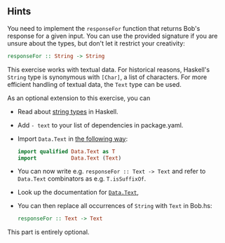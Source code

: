 ## Hints

You need to implement the `responseFor` function that returns Bob's response
for a given input. You can use the provided signature if you are unsure
about the types, but don't let it restrict your creativity:

```haskell
responseFor :: String -> String
```

This exercise works with textual data. For historical reasons, Haskell's
`String` type is synonymous with `[Char]`, a list of characters. For more
efficient handling of textual data, the `Text` type can be used.

As an optional extension to this exercise, you can

- Read about [string types](https://haskell-lang.org/tutorial/string-types) in Haskell.
- Add `- text` to your list of dependencies in package.yaml.
- Import `Data.Text` in [the following way](https://hackernoon.com/4-steps-to-a-better-imports-list-in-haskell-43a3d868273c):

    ```haskell
    import qualified Data.Text as T
    import           Data.Text (Text)
    ```

- You can now write e.g. `responseFor :: Text -> Text` and refer to `Data.Text` combinators as e.g. `T.isSuffixOf`.
- Look up the documentation for [`Data.Text`](https://hackage.haskell.org/package/text-1.2.3.1/docs/Data-Text.html),
- You can then replace all occurrences of `String` with `Text` in Bob.hs:

    ```haskell
    responseFor :: Text -> Text
    ```

This part is entirely optional.

